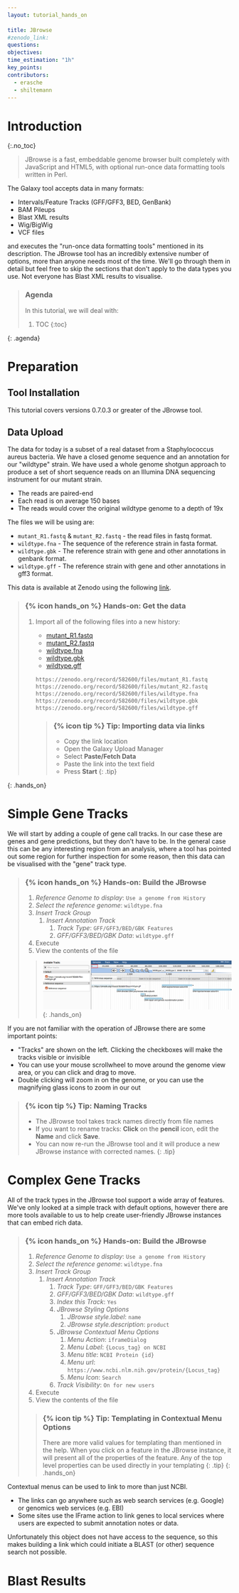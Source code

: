 ```yaml
---
layout: tutorial_hands_on

title: JBrowse
#zenodo_link:
questions:
objectives:
time_estimation: "1h"
key_points:
contributors:
  - erasche
  - shiltemann
---
```


# Introduction
{:.no_toc}

> JBrowse is a fast, embeddable genome browser built completely with JavaScript
> and HTML5, with optional run-once data formatting tools written in Perl.

The Galaxy tool accepts data in many formats:

- Intervals/Feature Tracks (GFF/GFF3, BED, GenBank)
- BAM Pileups
- Blast XML results
- Wig/BigWig
- VCF files

and executes the "run-once data formatting tools" mentioned in its description. The JBrowse tool has an incredibly extensive number of options, more than anyone needs most of the time. We'll go through them in detail but feel free to skip the sections that don't apply to the data types you use. Not everyone has Blast XML results to visualise.

> ### Agenda
>
> In this tutorial, we will deal with:
>
> 1. TOC
> {:toc}
>
{: .agenda}

# Preparation

## Tool Installation

This tutorial covers versions 0.7.0.3 or greater of the JBrowse tool.

## Data Upload

The data for today is a subset of a real dataset from a Staphylococcus aureus bacteria.
We have a closed genome sequence and an annotation for our "wildtype" strain.
We have used a whole genome shotgun approach to produce a set of short sequence reads on an Illumina DNA sequencing instrument for our mutant strain.

- The reads are paired-end
- Each read is on average 150 bases
- The reads would cover the original wildtype genome to a depth of 19x

The files we will be using are:

- `mutant_R1.fastq` & `mutant_R2.fastq` - the read files in fastq format.
- `wildtype.fna` - The sequence of the reference strain in fasta format.
- `wildtype.gbk` - The reference strain with gene and other annotations in genbank format.
- `wildtype.gff` - The reference strain with gene and other annotations in gff3 format.

This data is available at Zenodo using the following [link](https://doi.org/10.5281/zenodo.582600).
> ### {% icon hands_on %} Hands-on: Get the data
>
> 1.  Import all of the following files into a new history:
>     - [mutant_R1.fastq](https://zenodo.org/record/582600/files/mutant_R1.fastq)
>     - [mutant_R2.fastq](https://zenodo.org/record/582600/files/mutant_R2.fastq)
>     - [wildtype.fna](https://zenodo.org/record/582600/files/wildtype.fna)
>     - [wildtype.gbk](https://zenodo.org/record/582600/files/wildtype.gbk)
>     - [wildtype.gff](https://zenodo.org/record/582600/files/wildtype.gff)
>
>     ```
>     https://zenodo.org/record/582600/files/mutant_R1.fastq
>     https://zenodo.org/record/582600/files/mutant_R2.fastq
>     https://zenodo.org/record/582600/files/wildtype.fna
>     https://zenodo.org/record/582600/files/wildtype.gbk
>     https://zenodo.org/record/582600/files/wildtype.gff
>     ```
>
>     > ### {% icon tip %} Tip: Importing data via links
>     >
>     > * Copy the link location
>     > * Open the Galaxy Upload Manager
>     > * Select **Paste/Fetch Data**
>     > * Paste the link into the text field
>     > * Press **Start**
>     {: .tip}
>
{: .hands_on}


# Simple Gene Tracks

We will start by adding a couple of gene call tracks. In our case these are genes and gene predictions, but they don't have to be. In the general case this can be any interesting region from an analysis, where a tool has pointed out some region for further inspection for some reason, then this data can be visualised with the "gene" track type.

> ### {% icon hands_on %} Hands-on: Build the JBrowse
>
> 1. *Reference Genome to display*: `Use a genome from History`
> 2. *Select the reference genome*: `wildtype.fna`
> 3. *Insert Track Group*
>    1. *Insert Annotation Track*
>         1. *Track Type*: `GFF/GFF3/BED/GBK Features`
>         2. *GFF/GFF3/BED/GBK Data*: `wildtype.gff`
> 4. Execute
> 5. View the contents of the file
>
> > ![Screenshot of JBrowse](../../images/jbrowse-gff-track.png "Screenshot of JBrowse")
{: .hands_on}

If you are not familiar with the operation of JBrowse there are some important points:

- "Tracks" are shown on the left. Clicking the checkboxes will make the tracks visible or invisible
- You can use your mouse scrollwheel to move around the genome view area, or you can click and drag to move.
- Double clicking will zoom in on the genome, or you can use the magnifying glass icons to zoom in our out

> ### {% icon tip %} Tip: Naming Tracks
>
> * The JBrowse tool takes track names directly from file names
> * If you want to rename tracks: **Click** on the **pencil** icon, edit the **Name** and click **Save**.
> * You can now re-run the JBrowse tool and it will produce a new JBrowse instance with corrected names.
{: .tip}

# Complex Gene Tracks

All of the track types in the JBrowse tool support a wide array of features. We've only looked at a simple track with default options, however there are more tools available to us to help create user-friendly JBrowse instances that can embed rich data.

> ### {% icon hands_on %} Hands-on: Build the JBrowse
>
> 1. *Reference Genome to display*: `Use a genome from History`
> 2. *Select the reference genome*: `wildtype.fna`
> 3. *Insert Track Group*
>    1. *Insert Annotation Track*
>         1. *Track Type*: `GFF/GFF3/BED/GBK Features`
>         2. *GFF/GFF3/BED/GBK Data*: `wildtype.gff`
>         3. *Index this Track*: `Yes`
>         4. *JBrowse Styling Options*
>             1. *JBrowse style.label*: `name`
>             2. *JBrowse style.description*: `product`
>         5. *JBrowse Contextual Menu Options*
>             1. *Menu Action*: `iframeDialog`
>             2. *Menu Label*: `{Locus_tag} on NCBI`
>             3. *Menu title*: `NCBI Protein {id}`
>             4. *Menu url*: `https://www.ncbi.nlm.nih.gov/protein/{Locus_tag}`
>             5. *Menu Icon*: `Search`
>         6. *Track Visibility*: `On for new users`
> 4. Execute
> 5. View the contents of the file
>
> > ### {% icon tip %} Tip: Templating in Contextual Menu Options
> >
> > There are more valid values for templating than mentioned in the help. When
> > you click on a feature in the JBrowse instance, it will present all of the
> > properties of the feature. Any of the top level properties can be used
> > directly in your templating
> {: .tip}
{: .hands_on}

Contextual menus can be used to link to more than just NCBI.

- The links can go anywhere such as web search services (e.g. Google) or genomics web services (e.g. EBI)
- Some sites use the IFrame action to link genes to local services where users are expected to submit annotation notes or data.

Unfortunately this object does not have access to the sequence, so this makes
building a link which could initiate a BLAST (or other) sequence search not
possible.


# Blast Results
